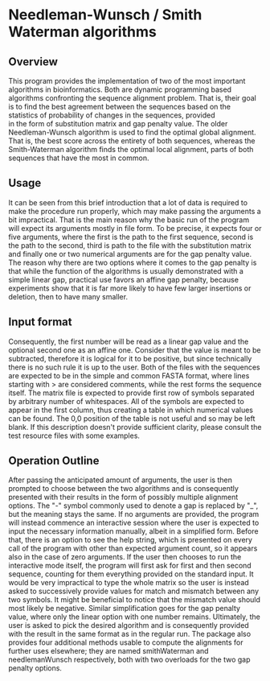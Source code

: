 # Needleman-Wunsch / Smith Waterman algorithms
## Overview
This program provides the implementation of two of the most important 
algorithms in bioinformatics. Both are dynamic programming based
algorithms confronting the sequence alignment problem. That is, their 
goal is to find the best agreement between the sequences based on 
the statistics of probability of changes in the sequences, provided  
in the form of substitution matrix and gap penalty value.
The older Needleman-Wunsch algorithm is used to find the optimal global
alignment. That is, the best score across the entirety of both sequences, 
whereas the Smith-Waterman algorithm finds the optimal local alignment, 
parts of both sequences that have the most in common. 
## Usage 
It can be seen from this brief introduction that a lot of data is required
to make the procedure run properly, which may make passing the arguments
a bit impractical. 
That is the main reason why the basic run of the program will expect its
arguments mostly in file form. To be precise, it expects four or five arguments,
where the first is the path to the first sequence, second is the path to the
second, third is path to the file with the substitution matrix and finally
one or two numerical arguments are for the gap penalty value. 
The reason why there are two options where it comes to the gap penalty is that
while the function of the algorithms is usually demonstrated with a simple 
linear gap, practical use favors an affine gap penalty, because experiments 
show that it is far more likely to have few larger insertions or deletion, 
then to have many smaller. 
## Input format
Consequently, the first number will be read as a linear gap value  and 
the optional second one as an affine one. 
Consider that the value is meant to be subtracted, therefore it is logical 
for it to be positive, but since technically there is no such rule it is 
up to the user. 
Both of the files with the sequences are expected to be in the simple and common
FASTA format, where lines starting with > are considered comments, while the 
rest forms the sequence itself. 
The matrix file is expected to provide first row of symbols separated by 
arbitrary number of whitespaces. All of the symbols are expected to appear in 
the first column, thus creating a table in which numerical values can be found. 
The 0,0 position of the table is not useful and so may be left blank. 
If this description doesn't provide sufficient clarity, please consult 
the test resource files with some examples. 
## Operation Outline
After passing the anticipated amount of arguments, the user is then prompted 
to choose between the two algorithms and is consequently presented with their 
results in the form of possibly multiple alignment options. The "-" symbol 
commonly used to denote a gap is replaced by "_", but the meaning stays 
the same. 
If no arguments are provided, the program will instead commence an interactive 
session where the user is expected to input the necessary information manually, 
albeit in a simplified form. Before that, there is an option to see the help 
string, which is presented on every call of the program with other than expected 
argument count, so it appears also in the case of zero arguments. 
If the user then chooses to run the interactive mode itself, the program will 
first ask for first and then second sequence, counting for them everything 
provided on the standard input. 
It would be very impractical to type the whole matrix so the user is instead
asked to successively provide values for match and mismatch between any two
symbols. It might be beneficial to notice that the mismatch value should
most likely be negative. Similar simplification goes for the gap penalty value, 
where only the linear option with one number remains. Ultimately, the user is 
asked to pick the desired algorithm and is consequently provided with 
the result in the same format as in the regular run. 
The package also provides four additional methods usable to compute 
the alignments for further uses elsewhere; they are named smithWaterman 
and needlemanWunsch respectively, both with two overloads for the two 
gap penalty options. 
